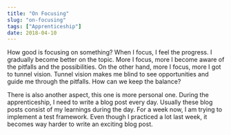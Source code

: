 ```yaml
---
title: "On Focusing"
slug: "on-focusing"
tags: ["Apprenticeship"]
date: 2018-04-10
---
```


How good is focusing on something? When I focus, I feel the progress. I gradually become better on the topic. More I focus, more I become aware of the pitfalls and the possibilities. On the other hand, more I focus, more I got to tunnel vision. Tunnel vision makes me blind to see opportunities and guide me through the pitfalls. How can we keep the balance?

There is also another aspect, this one is more personal one. During the apprenticeship, I need to write a blog post every day. Usually these blog posts consist of my learnings during the day. For a week now, I am trying to implement a test framework. Even though I practiced a lot last week, it becomes way harder to write an exciting blog post.
